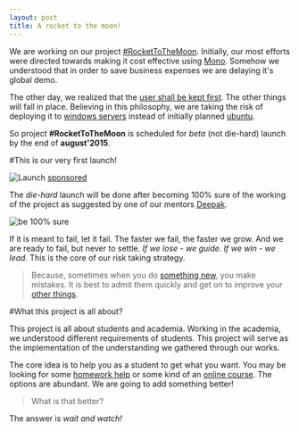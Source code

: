 ```yaml
---
layout: post
title: A rocket to the moon!
---
```


We are working on our project [#RocketToTheMoon](http://nerdspal.com/). Initially, our most efforts were directed towards making it cost effective using [Mono](http://www.mono-project.com/). Somehow we understood that in order to save business expenses we are delaying it's global demo.

The other day, we realized that the [user shall be kept first](http://www.google.co.in/about/company/philosophy/). The other things will fall in place. Believing in this philosophy, we are taking the risk of deploying it to [windows servers](http://www.microsoft.com/en-in/server-cloud/products/windows-server-2012-r2/) instead of initially planned [ubuntu](http://www.ubuntu.com/).

So project **#RocketToTheMoon** is scheduled for *beta* (not die-hard) launch by the end of **august'2015**.

#This is our very first launch!

![Launch](http://i.stack.imgur.com/WEho3.jpg)
[sponsored](http://www.shutterstock.com/)

The *die-hard* launch will be done after becoming 100% sure of the working of the project as suggested by one of our mentors [Deepak](https://in.linkedin.com/in/jadhavdeepak).

![be 100% sure](http://cdn.fablefeed.com/wp-content/uploads/2015/06/Dettol-logo1.jpg)

If it is meant to fail, let it fail. The faster we fail, the faster we grow. And we are ready to fail, but never to settle.
*If we lose - we guide. If we win - we lead.* This is the core of our risk taking strategy.

>Because, sometimes when you do [something new](http://nerdspal.com/), you make mistakes. It is best to admit them quickly and get on to improve your [other things](http://nordible.com/).

#What this project is all about?

This project is all about students and academia. Working in the academia, we understood different requirements of students. This project will serve as the implementation of the understanding we gathered through our works.

The core idea is to help you as a student to get what you want. You may be looking for some [homework help](https://www.chegg.com/study) or some kind of an [online course](https://www.khanacademy.org/). The options are abundant. We are going to add something better!

>What is that better?

The answer is *wait and watch!*
